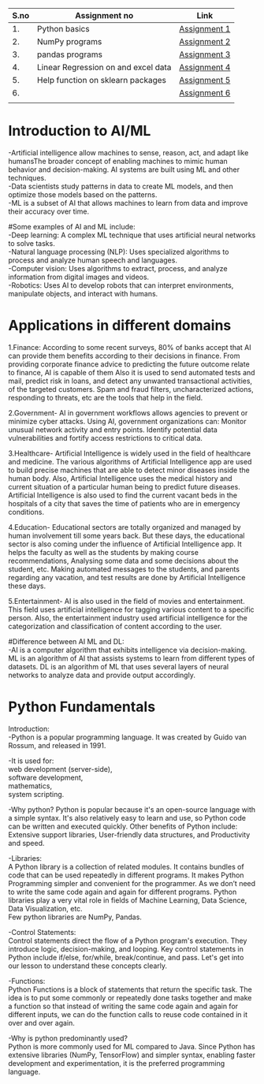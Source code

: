 |S.no|Assignment no|Link|
|-----|-----|-----|
|1.|Python basics|[Assignment 1](https://github.com/varsha-69/V/blob/2c8cb634fedd8d3b8bc77beec5a29cff7db0fd49/Assignments/Assignment_01.ipynb)|
|2.|NumPy programs|[Assignment 2](https://github.com/varsha-69/V/blob/2c8cb634fedd8d3b8bc77beec5a29cff7db0fd49/Assignments/Assignment_02.ipynb)|
|3.|pandas programs|[Assignment 3](https://github.com/varsha-69/V/blob/2c8cb634fedd8d3b8bc77beec5a29cff7db0fd49/Assignments/Assignment_03.ipynb)|
|4.|Linear Regression on and excel data|[Assignment 4](https://github.com/varsha-69/V/blob/2c8cb634fedd8d3b8bc77beec5a29cff7db0fd49/Assignments/Assignment_04.ipynb)|
|5.|Help function on sklearn packages|[Assignment 5](https://github.com/varsha-69/V/blob/2c8cb634fedd8d3b8bc77beec5a29cff7db0fd49/Assignments/Assignment_05.ipynb)|
|6.||[Assignment 6]()|
||||


# Introduction to AI/ML  

-Artificial intelligence allow machines to sense, reason, act, and adapt like humansThe broader concept of enabling machines to mimic human behavior and decision-making. AI systems are built using ML and other techniques.  
-Data scientists study patterns in data to create ML models, and then optimize those models based on the patterns.  
-ML is a subset of AI that allows machines to learn from data and improve their accuracy over time.  

#Some examples of AI and ML include:  
-Deep learning: A complex ML technique that uses artificial neural networks to solve tasks.  
-Natural language processing (NLP): Uses specialized algorithms to process and analyze human speech and languages.  
-Computer vision: Uses algorithms to extract, process, and analyze information from digital images and videos.  
-Robotics: Uses AI to develop robots that can interpret environments, manipulate objects, and interact with humans.  

# Applications in different domains  

1.Finance: According to some recent surveys, 80% of banks accept that AI can provide them benefits according to their decisions in finance. From providing corporate finance advice to predicting the future outcome relate to finance, AI is capable of them Also it is used to send automated tests and mail, predict risk in loans, and detect any unwanted transactional activities, of the targeted customers. Spam and fraud filters, uncharacterized actions, responding to threats, etc are the tools that help in the field.  

2.Government- AI in government workflows allows agencies to prevent or minimize cyber attacks. Using AI, government organizations can: Monitor unusual network activity and entry points. Identify potential data vulnerabilities and fortify access restrictions to critical data.  

3.Healthcare- Artificial Intelligence is widely used in the field of healthcare and medicine. The various algorithms of Artificial Intelligence app are used to build precise machines that are able to detect minor diseases inside the human body. Also, Artificial Intelligence uses the medical history and current situation of a particular human being to predict future diseases. Artificial Intelligence is also used to find the current vacant beds in the hospitals of a city that saves the time of patients who are in emergency conditions.  

4.Education- Educational sectors are totally organized and managed by human involvement till some years back. But these days, the educational sector is also coming under the influence of Artificial Intelligence app. It helps the faculty as well as the students by making course recommendations, Analysing some data and some decisions about the student, etc. Making automated messages to the students, and parents regarding any vacation, and test results are done by Artificial Intelligence these days.  

5.Entertainment- AI is also used in the field of movies and entertainment. This field uses artificial intelligence for tagging various content to a specific person. Also, the entertainment industry used artificial intelligence for the categorization and classification of content according to the user.  

#Difference between AI ML and DL:  
-AI is a computer algorithm that exhibits intelligence via decision-making. ML is an algorithm of AI that assists systems to learn from different types of datasets. DL is an algorithm of ML that uses several layers of neural networks to analyze data and provide output accordingly.  

# Python Fundamentals  

Introduction:  
-Python is a popular programming language. It was created by Guido van Rossum, and released in 1991.  

-It is used for:  
web development (server-side),  
software development,  
mathematics,  
system scripting.  

-Why python?
Python is popular because it's an open-source language with a simple syntax. It's also relatively easy to learn and use, so Python code can be written and executed quickly. Other benefits of Python include: Extensive support libraries, User-friendly data structures, and Productivity and speed.  

-Libraries:  
A Python library is a collection of related modules. It contains bundles of code that can be used repeatedly in different programs. It makes Python Programming simpler and convenient for the programmer. As we don’t need to write the same code again and again for different programs. Python libraries play a very vital role in fields of Machine Learning, Data Science, Data Visualization, etc.  
Few python libraries are NumPy, Pandas.  

-Control Statements:  
Control statements direct the flow of a Python program's execution. They introduce logic, decision-making, and looping. Key control statements in Python include if/else, for/while, break/continue, and pass. Let's get into our lesson to understand these concepts clearly.  

-Functions:  
Python Functions is a block of statements that return the specific task. The idea is to put some commonly or repeatedly done tasks together and make a function so that instead of writing the same code again and again for different inputs, we can do the function calls to reuse code contained in it over and over again.  

-Why is python predominantly used?  
Python is more commonly used for ML compared to Java. Since Python has extensive libraries (NumPy, TensorFlow) and simpler syntax, enabling faster development and experimentation, it is the preferred programming language.  
